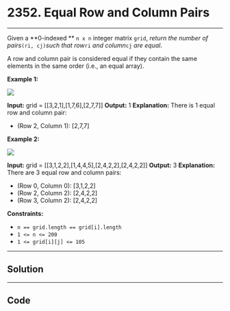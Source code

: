 # 2352. Equal Row and Column Pairs

---

Given a **0-indexed ** `n x n` integer matrix `grid`, _return the number of pairs_`(ri, cj)`_such that row_`ri` _and column_`cj` _are equal_.

A row and column pair is considered equal if they contain the same elements in the same order (i.e., an equal array).

 

**Example 1:**

![](https://assets.leetcode.com/uploads/2022/06/01/ex1.jpg)


**Input:** grid = [[3,2,1],[1,7,6],[2,7,7]]
**Output:** 1
**Explanation:** There is 1 equal row and column pair:
- (Row 2, Column 1): [2,7,7]


**Example 2:**

![](https://assets.leetcode.com/uploads/2022/06/01/ex2.jpg)


**Input:** grid = [[3,1,2,2],[1,4,4,5],[2,4,2,2],[2,4,2,2]]
**Output:** 3
**Explanation:** There are 3 equal row and column pairs:
- (Row 0, Column 0): [3,1,2,2]
- (Row 2, Column 2): [2,4,2,2]
- (Row 3, Column 2): [2,4,2,2]


 

**Constraints:**

  * `n == grid.length == grid[i].length`
  * `1 <= n <= 200`
  * `1 <= grid[i][j] <= 105`

---

## Solution



---

## Code
```python


```